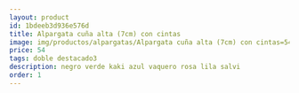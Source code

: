 ```yaml
---
layout: product
id: 1bdeeb3d936e576d
title: Alpargata cuña alta (7cm) con cintas
image: img/productos/alpargatas/Alpargata cuña alta (7cm) con cintas=54=doble destacado3=negro verde kaki azul vaquero rosa lila salvi.webp
price: 54
tags: doble destacado3
description: negro verde kaki azul vaquero rosa lila salvi
order: 1
---
```

